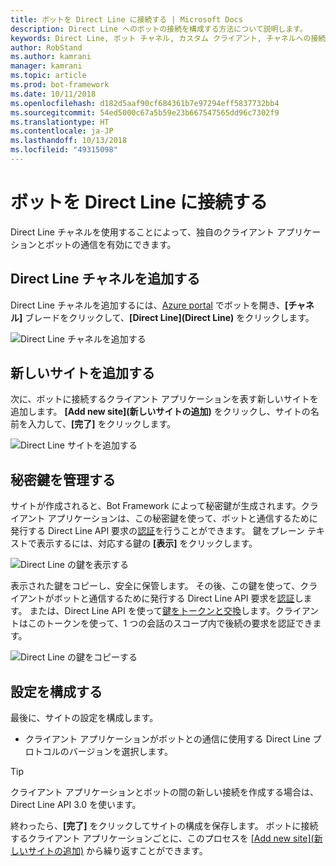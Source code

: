 ```yaml
---
title: ボットを Direct Line に接続する | Microsoft Docs
description: Direct Line へのボットの接続を構成する方法について説明します。
keywords: Direct Line, ボット チャネル, カスタム クライアント, チャネルへの接続, 構成
author: RobStand
ms.author: kamrani
manager: kamrani
ms.topic: article
ms.prod: bot-framework
ms.date: 10/11/2018
ms.openlocfilehash: d182d5aaf90cf684361b7e97294eff5837732bb4
ms.sourcegitcommit: 54ed5000c67a5b59e23b667547565dd96c7302f9
ms.translationtype: HT
ms.contentlocale: ja-JP
ms.lasthandoff: 10/13/2018
ms.locfileid: "49315098"
---
```

# <a name="connect-a-bot-to-direct-line"></a>ボットを Direct Line に接続する

Direct Line チャネルを使用することによって、独自のクライアント アプリケーションとボットの通信を有効にできます。 

## <a name="add-the-direct-line-channel"></a>Direct Line チャネルを追加する

Direct Line チャネルを追加するには、[Azure portal](https://portal.azure.com/) でボットを開き、**[チャネル]** ブレードをクリックして、**[Direct Line]\(Direct Line\)** をクリックします。

![Direct Line チャネルを追加する](~/media/bot-service-channel-connect-directline/directline-addchannel.png)

## <a name="add-new-site"></a>新しいサイトを追加する

次に、ボットに接続するクライアント アプリケーションを表す新しいサイトを追加します。 **[Add new site]\(新しいサイトの追加\)** をクリックし、サイトの名前を入力して、**[完了]** をクリックします。

![Direct Line サイトを追加する](~/media/bot-service-channel-connect-directline/directline-addsite.png)

## <a name="manage-secret-keys"></a>秘密鍵を管理する

サイトが作成されると、Bot Framework によって秘密鍵が生成されます。クライアント アプリケーションは、この秘密鍵を使って、ボットと通信するために発行する Direct Line API 要求の[認証](~/rest-api/bot-framework-rest-direct-line-3-0-authentication.md)を行うことができます。 鍵をプレーン テキストで表示するには、対応する鍵の **[表示]** をクリックします。

![Direct Line の鍵を表示する](~/media/bot-service-channel-connect-directline/directline-showkey.png)

表示された鍵をコピーし、安全に保管します。 その後、この鍵を使って、クライアントがボットと通信するために発行する Direct Line API 要求を[認証](~/rest-api/bot-framework-rest-direct-line-3-0-authentication.md)します。
または、Direct Line API を使って[鍵をトークンと交換](~/rest-api/bot-framework-rest-direct-line-3-0-authentication.md#generate-token)します。クライアントはこのトークンを使って、1 つの会話のスコープ内で後続の要求を認証できます。

![Direct Line の鍵をコピーする](~/media/bot-service-channel-connect-directline/directline-copykey.png)

## <a name="configure-settings"></a>設定を構成する

最後に、サイトの設定を構成します。

- クライアント アプリケーションがボットとの通信に使用する Direct Line プロトコルのバージョンを選択します。

> [!TIP]
> クライアント アプリケーションとボットの間の新しい接続を作成する場合は、Direct Line API 3.0 を使います。

終わったら、**[完了]** をクリックしてサイトの構成を保存します。 ボットに接続するクライアント アプリケーションごとに、このプロセスを [[Add new site]\(新しいサイトの追加\)](#add-new-site) から繰り返すことができます。
